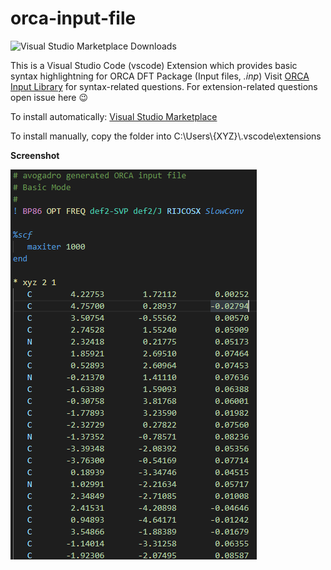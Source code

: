 # orca-input-file
![Visual Studio Marketplace Downloads](https://img.shields.io/visual-studio-marketplace/i/JensKrumsieck.orca-input-file)


This is a Visual Studio Code (vscode) Extension which provides basic syntax highlightning for ORCA DFT Package (Input files, *.inp*)
Visit [ORCA Input Library](https://sites.google.com/site/orcainputlibrary/home) for syntax-related questions. For extension-related questions open issue here 😉

To install automatically: [Visual Studio Marketplace](https://marketplace.visualstudio.com/items?itemName=JensKrumsieck.orca-input-file)

To install manually, copy the folder into C:\Users\\{XYZ}\\.vscode\extensions

**Screenshot**

![screen](https://github.com/JensKrumsieck/orca-input-file/blob/master/assets/screen.png?raw=true)
